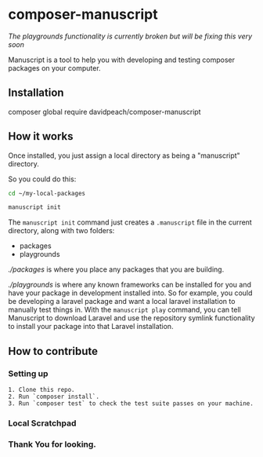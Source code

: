 # composer-manuscript

_The playgrounds functionality is currently broken but will be fixing this very soon_

Manuscript is a tool to help you with developing and testing composer packages on your computer.

## Installation

composer global require davidpeach/composer-manuscript

## How it works

Once installed, you just assign a local directory as being a "manuscript" directory.

So you could do this:

```bash
cd ~/my-local-packages

manuscript init
```

The `manuscript init` command just creates a `.manuscript` file in the current directory, along with two folders:

- packages
- playgrounds

*./packages* is where you place any packages that you are building.

*./playgrounds* is where any known frameworks can be installed for you and have your package in development installed into.
So for example, you could be developing a laravel package and want a local laravel installation to manually test things in.
With the `manuscript play` command, you can tell Manuscript to download Laravel and use the repository symlink functionality to install your package into that Laravel installation.

## How to contribute

### Setting up

    1. Clone this repo.
    2. Run `composer install`.
    3. Run `composer test` to check the test suite passes on your machine.

### Local Scratchpad


### Thank You for looking.
